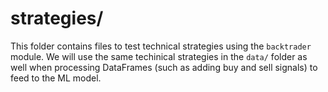 # strategies/

This folder contains files to test technical strategies using the `backtrader` module. We will use the same techinical strategies in the `data/` folder as well when processing DataFrames (such as adding buy and sell signals) to feed to the ML model.